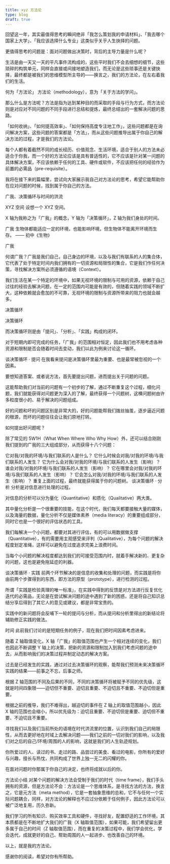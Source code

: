 ```yaml
---
title: xyz 方法论
type: blog
draft: true
---
```

回望这一年，其实最值得思考的瞬间绝非「我怎么策划我的申请材料」、「我去哪个国家上大学」、「我应该选择什么专业」这类似乎关乎人生抉择的问题。

更值得思考的问题是：面对问题做出决策时，背后的主导力量是什么呢？

生活是由一天又一天的平凡事件流构成的，这些平时我们不会去细想的细节，这些琐碎的构筑单元，同样会直接或间接地塑造我们，而无论是这些琐事还是关键抉择，最终都是被我们的思维模型所主导的——换言之，我们的方法论，在左右着我们的生活。

何为「方法论」
方法论（methodology），意为「关于方法的学问」。

那么什么是方法呢？方法是指为达到某种目的而采取的手段与行为方式，而方法论则是对应对不同问题的不同手段进行总结和提炼，最终总结出的一套解决问题的思路。

「如何收纳」、「如何提高效率」、「如何保持高度专注地工作」，这些问题都是在询问解决方案，这些问题的答案都是「方法」，而从这些问题推导出属于你自己的解决方法的过程，才是我们的方法论。

每个人都有着截然不同的成长经历、价值观念、生活环境，适合于别人的方法未必适合于你我，而一个好的方法论应该是具有普适性的，它不应该是针对某一问题的具体解决方案，不应该依赖于任何的工具、硬件或软件，不应该把任何的经验作为前置的必需品（pre-requisite）。

我将在接下来的篇幅里，尝试向大家展示我自己对方法论的思考，希望它能帮助你在应对问题的时候，找到属于你自己的方法。

广我、决策循环与时间的洪流


XYZ 空间
设想一个 XYZ 空间。

X 轴为我称之为「广我」的概念，Y 轴为「决策循环」，Z 轴为我们身处的时间。

广我
生物体都能适应一定的环境，也能影响环境，但生物体不能离开环境而生存。
—— 初中《生物》

广我


何谓广我？广我是我们自己，自己身边的环境，以及与我们有联系的人的集合体，它代表了处于特定时间内我们拥有的一切资源和局限性的集合，它是我们作任何决策，寻找解决方案所必须遵循的语境（Context）。

我们生活在某一个特定的环境中，如果无视环境的限制与可用的资源，依赖于自己过往的经验去解决问题，在一定的范围内可能是有效的，但随着实践的领域不断扩大，这种依赖就会愈加的不可靠，无视环境的限制与资源所带来的阻力也就会越多。

决策循环

决策循环


而决策循环则是由「提问」、「分析」、「实践」构成的闭环。

对于短期内即可完成的任务，「广我」的范围相对恒定，因此我们也不用考虑各种资源和限制是否会随着时间去变动，我们以此为例来讨论这一循环。

谈决策循环 · 提问
在我看来提问是决策循环里最为重要、也是最常被忽视的一个因素。

要想知道答案、或者说方法，首先要提出问题，进而提出关于问题的问题。

这能帮助我们对当前的问题有一个初步的了解，通过不断重复这个过程，细化问题，我们就能获得对问题更为深入的了解，最终获得一个问题树，这棵问题树由许多粒度很小的、易于解决的问题组成。

好的问题和坏的问题区别是非常大的，好的问题能帮我们拨丝抽茧，逐步逼近问题的根源，而坏的问题往往会让我们原地打转。

如何提出好问题呢？

除了常见的 5W1H（What When Where Who Why How）外，还可以结合刚刚我们提到的广我的三大组成部分，从而获得十八个问题：

它对我/对我的环境/与我们联系的人是什么？
它什么时候会对我/对我的环境/与我们联系的人发生？
它为什么会对我/对我的环境/与我们联系的人发生（影响）？
谁会对我/对我的环境/与我们联系的人发生（影响）？
它在哪里会对我/对我的环境/与我们联系的人发生（影响）？
它会怎么对我/对我的环境/与我们联系的人发生（影响）？
重复上面的过程，最终就能获得属于你的问题树。
谈决策循环 · 分析
分析是对信息进行处理的过程。

对信息的分析可以分为量化（Quantitative）和质化（Qualitative）两大类。

其中量化分析是一个很重要的技能，在这个时代，我们每天都要接触大量的媒体，以及海量的数据，量化分析不仅是媒体素养（media literacy）的重要组成部分，同时它也是一个很好的评估状态的工具。

我们每解决一个小问题，都要对其进行评估，有的可以用数据做支撑（Quantitative），有的需要用主观感受来评判（Qualitative），为每个问题的解决程度划定准绳，这样可以避免在过度追求完美上浪费时间。

当每个小问题的解决程度都达到我们的可接受范围内时，就着手解决新的、更复杂的问题，这也是避免拖延症的利器。

谈决策循环 · 实践
前两个环节解决的是信息的收集和处理的问题，而实践是将你由前两个步骤得到的东西，即方法的原型（prototype），进行检测的过程。

所谓「实践是检验真理的唯一标准」，在实践中得到的反馈是对方法进行反复优化迭代的必需品，无论是在尝试解决问题的途中遇到了新的困惑，还是将自己知识总结分享后得到了其它人的意见或建议，都是非常宝贵的。

实践中的新问题将会反哺下一轮的提问与分析，而从提问和分析里得出的新结论将辅助修正实践的做法。

时间
此前我们讨论的是短期任务的例子，现在我们把时间因素考虑进来。

随着 Z 轴取值变化，X 轴「广我」的取值范围也产生一个相对连续的变化，我们也因此不断调整 Y 轴上的决策，把新的资源和限制加入到我们考虑问题的途中去，从而影响我们的决策过程并制定动态的解决方案。

过去是已经发生的实践，通过对过去决策循环的观察，能帮我们预测未来决策循环实践的结果——前事之不忘，后事之师。

根据 Z 轴范围的不同及后果的不同，不同的决策循环将被赋予不同的优先级，这就是时间四象限——迫切但不重要、迫切且重要、不迫切且不重要、不迫切但是重要。

根据之前的推导，我们不难得出，越迫切的事件在 Z 轴上的取值范围越小，因此 X 轴的范围也会缩小，所以优先级为：迫切且重要、不迫切但是重要、迫切但不重要、不迫切且不重要。

寻找我们以及我们当前所处的语境在时代洪流里的位置，认识到我们自己的局限性，从而去更好地在时域上去解决问题——我们之前的一切对我们的影响，以及我们对之后的自己/环境/周围的人的影响，这就是我们的人生轨迹规划。

你所爱过的人、读过的书、走过的路、品尝过的美食、看过的电影，你所有的爱好与兴趣，擅长与热忱，共同构成了世界上独一无二的闪耀的你。

在面对问题时你那属于你自己的决定，也终将成就以后的你。

方法论小结
对某个问题的解决方法会受制于我们的时代（time frame），我们手头拥有的资源，但是方法论不会：方法论是一个思维体系，是寻找方法的方法，换言之，它是元方法（meta method），它是一套抽象思维的总和，它不与任何一个实际问题耦合，同样，对方法论的解释也不应过分依赖于任何例子，因此方法论可以被广泛地复用，历久弥新。

我们学习的所有知识、购买效率工具和硬件，寻找好友，配置舒适的工作环境，其本质都是在不断地扩大我们的广我（X 轴取值范围），如果可能，我们希望留出更多属于自己的时间（Z 轴取值范围），而在重复的决策过程中，我们学会优化，学会迭代，成就更好的自己、帮助周围的人一起进步、也改善自己的环境。

以上，就是我的方法论。

感谢你的阅读，希望对你有所帮助。

